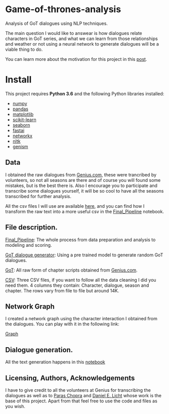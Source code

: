 # Game-of-thrones-analysis
Analysis of GoT dialogues using NLP techniques. 

The main question I would like to answear is how dialogues relate characters in GoT series, and what we can learn from those relationships and weather or not using a neural network to generate dialogues will be a viable thing to do. 

You can learn more about the motivation for this project in this [post](https://towardsdatascience.com/having-fun-with-nlp-and-game-of-thrones-dialogues-21c647b0837f).

# Install

This project requires **Python 3.6** and the following Python libraries installed:

- [numpy](http://www.numpy.org/)
- [pandas](http://pandas.pydata.org)
- [matplotlib](http://matplotlib.org/)
- [scikit-learn](http://scikit-learn.org/stable/)
- [seaborn](https://seaborn.pydata.org/)
- [fastai](https://github.com/fastai/fastai)
- [networkx](https://networkx.github.io/documentation/stable/install.html)
- [nltk](https://www.nltk.org/install.html)
- [genism](https://radimrehurek.com/gensim/install.html)

## Data

I obtained the raw dialogues from [Genius.com](https://genius.com/artists/Game-of-thrones), these were trancribed by volunteers, so not all
seasons are there and of course you will found some mistakes, but is the best there is. Also I encourage you to participate and transcribe some dialogues yourself, it will be so cool to have all the seasons transcribed for further analysis. 

All the csv files I will use are available [here](https://github.com/chrismartinezb/Game-of-thrones-analysis/tree/master/CSV), and you can find how I transform the raw text into a more useful csv in the [Final_Pipeline](https://github.com/chrismartinezb/Game-of-thrones-analysis/blob/master/Final_Pipeline.ipynb) notebook.

## File description.

[Final_Pipeline](https://github.com/chrismartinezb/Game-of-thrones-analysis/blob/master/Final_Pipeline.ipynb): The whole process from data preparation and analysis to modeling and scoring.

[GoT dialogue generator](https://github.com/chrismartinezb/Game-of-thrones-analysis/blob/master/GoT%20dialogue%20generator.ipynb): Using a pre trained model to generate random GoT dialogues. 

[GoT](https://github.com/chrismartinezb/Game-of-thrones-analysis/tree/master/GoT): All raw form of chapter scripts obtained from [Genius.com](https://genius.com/artists/Game-of-thrones).

[CSV](https://github.com/chrismartinezb/Game-of-thrones-analysis/tree/master/CSV): Three CSV files, if you want to follow all the data cleaning I did you need them. 4 columns they contain: Character, dialogue, season and chapter. The rows vary from file to file but around 14K. 


## Network Graph

I created a network graph using the character interaction I obtained from the dialogues. You can play with it in the following link:

[Graph](https://bl.ocks.org/chrismartinezb/e35f6c6b7a4def1dc56eea92d8897d40/ee9d335a443b042fc20c2f2eb0d55e9997d2f2b9)


## Dialogue generation.

All the text generation happens in this [notebook](https://github.com/chrismartinezb/Game-of-thrones-analysis/blob/master/GoT%20dialogue%20generator%20(1).ipynb)

## Licensing, Authors, Acknowledgements
I have to give credit to all the volunteers at Genius for transcribing the dialogues as well as to [Paras Chopra](https://towardsdatascience.com/generating-new-ideas-for-machine-learning-projects-through-machine-learning-ce3fee50ec2) and [Daniel E. Licht](https://lichtphyz.github.io/) whose work is the base of this project. Apart from that feel free to use the code and files as you wish.


